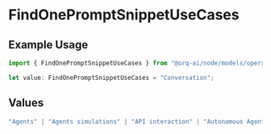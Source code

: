 # FindOnePromptSnippetUseCases

## Example Usage

```typescript
import { FindOnePromptSnippetUseCases } from "@orq-ai/node/models/operations";

let value: FindOnePromptSnippetUseCases = "Conversation";
```

## Values

```typescript
"Agents" | "Agents simulations" | "API interaction" | "Autonomous Agents" | "Chatbots" | "Classification" | "Code understanding" | "Code writing" | "Documents QA" | "Conversation" | "Extraction" | "Multi-modal" | "Self-checking" | "SQL" | "Summarization" | "Tagging"
```